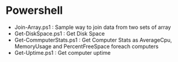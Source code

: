 # Powershell
- Join-Array.ps1 : Sample way to join data from two sets of array
- Get-DiskSpace.ps1 : Get Disk Space
- Get-CommputerStats.ps1 : Get Computer Stats as AverageCpu, MemoryUsage and PercentFreeSpace foreach computers
- Get-Uptime.ps1 : Get computer uptime
